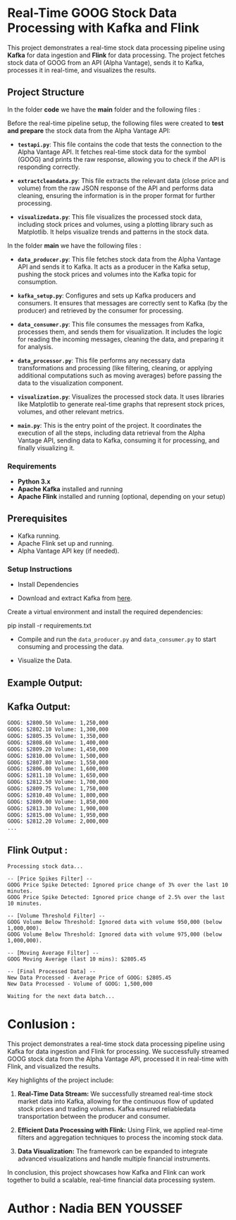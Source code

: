 # Real-Time GOOG Stock Data Processing with Kafka and Flink

This project demonstrates a real-time stock data processing pipeline using **Kafka** for data ingestion and **Flink** for data processing. The project fetches stock data of GOOG from an API (Alpha Vantage), sends it to Kafka, processes it in real-time, and visualizes the results.

## Project Structure

In the folder **code** we have the **main** folder and the following files :

Before the real-time pipeline setup, the following files were created to **test and prepare** the stock data from the Alpha Vantage API:

- **`testapi.py`**: This file contains the code that tests the connection to the Alpha Vantage API. It fetches real-time stock data for the symbol (GOOG) and prints the raw response, allowing you to check if the API is responding correctly.

- **`extractcleandata.py`**: This file extracts the relevant data (close price and volume) from the raw JSON response of the API and performs data cleaning, ensuring the information is in the proper format for further processing.

- **`visualizedata.py`**: This file visualizes the processed stock data, including stock prices and volumes, using a plotting library such as Matplotlib. It helps visualize trends and patterns in the stock data.


In the folder **main** we have the following files :

- **`data_producer.py`**: This file fetches stock data from the Alpha Vantage API and sends it to Kafka. It acts as a producer in the Kafka setup, pushing the stock prices and volumes into the Kafka topic for consumption.
  
- **`kafka_setup.py`**: Configures and sets up Kafka producers and consumers. It ensures that messages are correctly sent to Kafka (by the producer) and retrieved by the consumer for processing.

- **`data_consumer.py`**: This file consumes the messages from Kafka, processes them, and sends them for visualization. It includes the logic for reading the incoming messages, cleaning the data, and preparing it for analysis.

- **`data_processor.py`**: This file performs any necessary data transformations and processing (like filtering, cleaning, or applying additional computations such as moving averages) before passing the data to the visualization component.

- **`visualization.py`**: Visualizes the processed stock data. It uses libraries like Matplotlib to generate real-time graphs that represent stock prices, volumes, and other relevant metrics.

- **`main.py`**: This is the entry point of the project. It coordinates the execution of all the steps, including data retrieval from the Alpha Vantage API, sending data to Kafka, consuming it for processing, and finally visualizing it.


### Requirements

- **Python 3.x**
- **Apache Kafka** installed and running
- **Apache Flink** installed and running (optional, depending on your setup)


## Prerequisites

- Kafka running.
- Apache Flink set up and running.
- Alpha Vantage API key (if needed).

### Setup Instructions

- Install Dependencies

- Download and extract Kafka from [here](https://kafka.apache.org/downloads).

Create a virtual environment and install the required dependencies:

pip install -r requirements.txt

- Compile and run the `data_producer.py` and `data_consumer.py` to start consuming and processing the data.

- Visualize the Data.

## Example Output:

## Kafka Output:

```bash
GOOG: $2800.50 Volume: 1,250,000
GOOG: $2802.10 Volume: 1,300,000
GOOG: $2805.35 Volume: 1,350,000
GOOG: $2808.60 Volume: 1,400,000
GOOG: $2809.20 Volume: 1,450,000
GOOG: $2810.00 Volume: 1,500,000
GOOG: $2807.80 Volume: 1,550,000
GOOG: $2806.00 Volume: 1,600,000
GOOG: $2811.10 Volume: 1,650,000
GOOG: $2812.50 Volume: 1,700,000
GOOG: $2809.75 Volume: 1,750,000
GOOG: $2810.40 Volume: 1,800,000
GOOG: $2809.00 Volume: 1,850,000
GOOG: $2813.30 Volume: 1,900,000
GOOG: $2815.00 Volume: 1,950,000
GOOG: $2812.20 Volume: 2,000,000
...
```

## Flink Output :
```
Processing stock data...

-- [Price Spikes Filter] --
GOOG Price Spike Detected: Ignored price change of 3% over the last 10 minutes.
GOOG Price Spike Detected: Ignored price change of 2.5% over the last 10 minutes.

-- [Volume Threshold Filter] --
GOOG Volume Below Threshold: Ignored data with volume 950,000 (below 1,000,000).
GOOG Volume Below Threshold: Ignored data with volume 975,000 (below 1,000,000).

-- [Moving Average Filter] --
GOOG Moving Average (last 10 mins): $2805.45

-- [Final Processed Data] --
New Data Processed - Average Price of GOOG: $2805.45
New Data Processed - Volume of GOOG: 1,500,000

Waiting for the next data batch...
```

# Conlusion :

This project demonstrates a real-time stock data processing pipeline using Kafka for data ingestion and Flink for processing. We successfully streamed GOOG stock data from the Alpha Vantage API, processed it in real-time with Flink, and visualized the results.

Key highlights of the project include: 

1. **Real-Time Data Stream:** We successfully streamed real-time stock market data into Kafka, allowing for the continuous flow of updated stock prices and trading volumes. Kafka ensured reliabledata transportation between the producer and consumer.

2. **Efficient Data Processing with Flink:** Using Flink, we applied real-time filters and aggregation techniques to process the incoming stock data. 

3. **Data Visualization:** The framework can be expanded to integrate advanced visualizations and handle multiple financial instruments.

In conclusion, this project showcases how Kafka and Flink can work together to build a scalable, real-time financial data processing system.

# Author : Nadia BEN YOUSSEF
